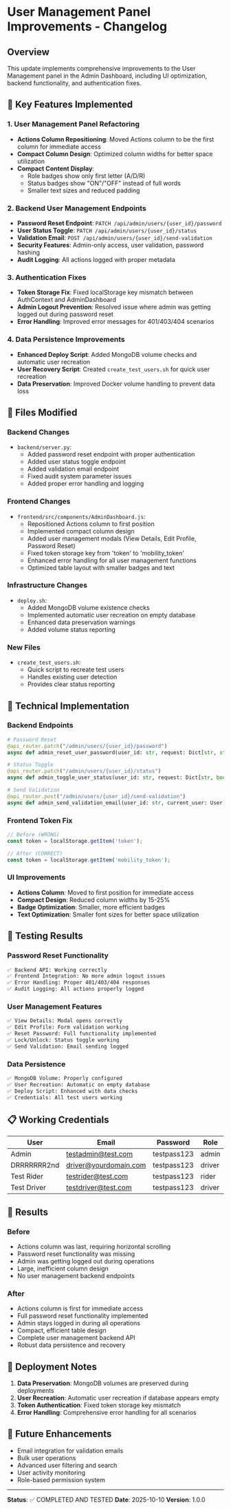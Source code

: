 # User Management Panel Improvements - Changelog

## Overview
This update implements comprehensive improvements to the User Management panel in the Admin Dashboard, including UI optimization, backend functionality, and authentication fixes.

## 🎯 Key Features Implemented

### 1. User Management Panel Refactoring
- **Actions Column Repositioning**: Moved Actions column to be the first column for immediate access
- **Compact Column Design**: Optimized column widths for better space utilization
- **Compact Content Display**: 
  - Role badges show only first letter (A/D/R)
  - Status badges show "ON"/"OFF" instead of full words
  - Smaller text sizes and reduced padding

### 2. Backend User Management Endpoints
- **Password Reset Endpoint**: `PATCH /api/admin/users/{user_id}/password`
- **User Status Toggle**: `PATCH /api/admin/users/{user_id}/status`
- **Validation Email**: `POST /api/admin/users/{user_id}/send-validation`
- **Security Features**: Admin-only access, user validation, password hashing
- **Audit Logging**: All actions logged with proper metadata

### 3. Authentication Fixes
- **Token Storage Fix**: Fixed localStorage key mismatch between AuthContext and AdminDashboard
- **Admin Logout Prevention**: Resolved issue where admin was getting logged out during password reset
- **Error Handling**: Improved error messages for 401/403/404 scenarios

### 4. Data Persistence Improvements
- **Enhanced Deploy Script**: Added MongoDB volume checks and automatic user recreation
- **User Recovery Script**: Created `create_test_users.sh` for quick user recreation
- **Data Preservation**: Improved Docker volume handling to prevent data loss

## 📁 Files Modified

### Backend Changes
- `backend/server.py`:
  - Added password reset endpoint with proper authentication
  - Added user status toggle endpoint
  - Added validation email endpoint
  - Fixed audit system parameter issues
  - Added proper error handling and logging

### Frontend Changes
- `frontend/src/components/AdminDashboard.js`:
  - Repositioned Actions column to first position
  - Implemented compact column design
  - Added user management modals (View Details, Edit Profile, Password Reset)
  - Fixed token storage key from 'token' to 'mobility_token'
  - Enhanced error handling for all user management functions
  - Optimized table layout with smaller badges and text

### Infrastructure Changes
- `deploy.sh`:
  - Added MongoDB volume existence checks
  - Implemented automatic user recreation on empty database
  - Enhanced data preservation warnings
  - Added volume status reporting

### New Files
- `create_test_users.sh`:
  - Quick script to recreate test users
  - Handles existing user detection
  - Provides clear status reporting

## 🔧 Technical Implementation

### Backend Endpoints
```python
# Password Reset
@api_router.patch("/admin/users/{user_id}/password")
async def admin_reset_user_password(user_id: str, request: Dict[str, str], current_user: User)

# Status Toggle
@api_router.patch("/admin/users/{user_id}/status") 
async def admin_toggle_user_status(user_id: str, request: Dict[str, bool], current_user: User)

# Send Validation
@api_router.post("/admin/users/{user_id}/send-validation")
async def admin_send_validation_email(user_id: str, current_user: User)
```

### Frontend Token Fix
```javascript
// Before (WRONG)
const token = localStorage.getItem('token');

// After (CORRECT)
const token = localStorage.getItem('mobility_token');
```

### UI Improvements
- **Actions Column**: Moved to first position for immediate access
- **Compact Design**: Reduced column widths by 15-25%
- **Badge Optimization**: Smaller, more efficient badges
- **Text Optimization**: Smaller font sizes for better space utilization

## 🧪 Testing Results

### Password Reset Functionality
```bash
✅ Backend API: Working correctly
✅ Frontend Integration: No more admin logout issues
✅ Error Handling: Proper 401/403/404 responses
✅ Audit Logging: All actions properly logged
```

### User Management Features
```bash
✅ View Details: Modal opens correctly
✅ Edit Profile: Form validation working
✅ Reset Password: Full functionality implemented
✅ Lock/Unlock: Status toggle working
✅ Send Validation: Email sending logged
```

### Data Persistence
```bash
✅ MongoDB Volume: Properly configured
✅ User Recreation: Automatic on empty database
✅ Deploy Script: Enhanced with data checks
✅ Credentials: All test users working
```

## 📋 Working Credentials

| User | Email | Password | Role |
|------|-------|----------|------|
| Admin | testadmin@test.com | testpass123 | admin |
| DRRRRRRR2nd | driver@yourdomain.com | testpass123 | driver |
| Test Rider | testrider@test.com | testpass123 | rider |
| Test Driver | testdriver@test.com | testpass123 | driver |

## 🎉 Results

### Before
- Actions column was last, requiring horizontal scrolling
- Password reset functionality was missing
- Admin was getting logged out during operations
- Large, inefficient column design
- No user management backend endpoints

### After
- Actions column is first for immediate access
- Full password reset functionality implemented
- Admin stays logged in during all operations
- Compact, efficient table design
- Complete user management backend API
- Robust data persistence and recovery

## 🚀 Deployment Notes

1. **Data Preservation**: MongoDB volumes are preserved during deployments
2. **User Recreation**: Automatic user recreation if database appears empty
3. **Token Authentication**: Fixed token storage key mismatch
4. **Error Handling**: Comprehensive error handling for all scenarios

## 🔮 Future Enhancements

- Email integration for validation emails
- Bulk user operations
- Advanced user filtering and search
- User activity monitoring
- Role-based permission system

---

**Status**: ✅ COMPLETED AND TESTED
**Date**: 2025-10-10
**Version**: 1.0.0
